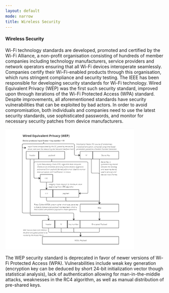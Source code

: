```yaml
---
layout: default
mode: narrow
title: Wireless Security
---
```

<h4>Wireless Security</h4>
<p>Wi-Fi technology standards are developed, promoted and certified by the Wi-Fi Alliance, a non-profit organisation consisting of hundreds of member 
companies including technology manufacturers, service providers and network operators ensuring that all Wi-Fi devices interoperate seamlessly. 
Companies certify their Wi-Fi-enabled products through this organisation, which runs stringent compliance and security testing. The IEEE has been 
responsible for developing security standards for Wi-Fi technology. Wired Equivalent Privacy (WEP) was the first such security standard, improved upon 
through iterations of the Wi-Fi Protected Access (WPA) standard. Despite improvements, all aforementioned standards have security vulnerabilities that 
can be exploited by bad actors. In order to avoid compromisation, both individuals and companies need to use the latest security standards, use sophisticated
passwords, and monitor for necessary security patches from device manufacturers.</p>
<p><img src="/Assets/images/WEP.png" width="80%" height="80%"></p>
<p>The WEP security standard is deprecated in favor of newer versions of Wi-Fi Protected Access (WPA). Vulnerabilities include weak key 
generation (encryption key can be deduced by short 24-bit initialization vector though statistical analysis), lack of authentication allowing 
for man-in-the-middle attacks, weaknesses in the RC4 algorithm, as well as manual distribution of pre-shared keys.</p>
